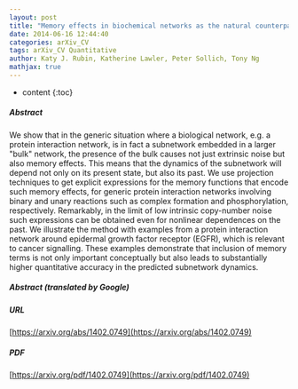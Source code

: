 ```yaml
---
layout: post
title: "Memory effects in biochemical networks as the natural counterpart of extrinsic noise"
date: 2014-06-16 12:44:40
categories: arXiv_CV
tags: arXiv_CV Quantitative
author: Katy J. Rubin, Katherine Lawler, Peter Sollich, Tony Ng
mathjax: true
---
```


* content
{:toc}

##### Abstract
We show that in the generic situation where a biological network, e.g. a protein interaction network, is in fact a subnetwork embedded in a larger "bulk" network, the presence of the bulk causes not just extrinsic noise but also memory effects. This means that the dynamics of the subnetwork will depend not only on its present state, but also its past. We use projection techniques to get explicit expressions for the memory functions that encode such memory effects, for generic protein interaction networks involving binary and unary reactions such as complex formation and phosphorylation, respectively. Remarkably, in the limit of low intrinsic copy-number noise such expressions can be obtained even for nonlinear dependences on the past. We illustrate the method with examples from a protein interaction network around epidermal growth factor receptor (EGFR), which is relevant to cancer signalling. These examples demonstrate that inclusion of memory terms is not only important conceptually but also leads to substantially higher quantitative accuracy in the predicted subnetwork dynamics.

##### Abstract (translated by Google)


##### URL
[https://arxiv.org/abs/1402.0749](https://arxiv.org/abs/1402.0749)

##### PDF
[https://arxiv.org/pdf/1402.0749](https://arxiv.org/pdf/1402.0749)


